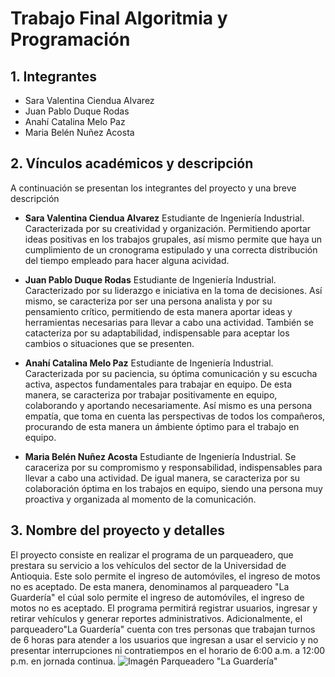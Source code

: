 # Trabajo Final Algoritmia y Programación

## 1. Integrantes
- Sara Valentina Ciendua Alvarez
- Juan Pablo Duque Rodas
- Anahí Catalina Melo Paz
- Maria Belén Nuñez Acosta

## 2. Vínculos académicos y descripción
A continuación se presentan los integrantes del proyecto y una breve descripción

- **Sara Valentina Ciendua Alvarez**
Estudiante de Ingeniería Industrial. Caracterizada por su creatividad y organización. Permitiendo aportar ideas positivas en los trabajos grupales, así mismo permite que haya un cumplimiento de un cronograma estipulado y una correcta distribución del tiempo empleado para hacer alguna acividad. 

- **Juan Pablo Duque Rodas**
Estudiante de Ingeniería Industrial. Caracterizado por su liderazgo e iniciativa en la toma de decisiones. Así mismo, se caracteriza por ser una persona analista y por su pensamiento crítico, permitiendo de esta manera aportar ideas y herramientas necesarias para llevar a cabo una actividad. También se catacteriza por su adaptabilidad, indispensable para aceptar los cambios o situaciones que se presenten.

- **Anahí Catalina Melo Paz**
Estudiante de Ingeniería Industrial. Caracterizada por su paciencia, su óptima comunicación y su escucha activa, aspectos fundamentales para trabajar en equipo. De esta manera, se caracteriza por trabajar positivamente en equipo, colaborando y aportando necesariamente. Así mismo es una persona empatía, que toma en cuenta las perspectivas de todos los compañeros, procurando de esta manera un ámbiente óptimo para el trabajo en equipo.

- **Maria Belén Nuñez Acosta**
Estudiante de Ingeniería Industrial. Se caraceriza por su compromismo y responsabilidad, indispensables para llevar a cabo una actividad. De igual manera, se caracteriza por su colaboración óptima en los trabajos en equipo, siendo una persona muy proactiva y organizada al momento de la comunicación.

## 3. Nombre del proyecto y detalles
El proyecto consiste en realizar el programa de un parqueadero, que prestara su servicio a los vehículos del sector de la Universidad de Antioquia. Este solo permite el
ingreso de automóviles, el ingreso de motos no es aceptado. De esta manera, denominamos al parqueadero "La Guardería" el cúal solo permite el ingreso de automóviles, el ingreso de motos no es aceptado. El programa permitirá registrar usuarios, ingresar y retirar vehículos y generar reportes administrativos. Adicionalmente, el parqueadero"La Guardería" cuenta con tres personas que trabajan turnos de 6 horas para atender a los usuarios que ingresan a usar el servicio y no presentar interrupciones ni contratiempos en el horario de 6:00 a.m. a 12:00 p.m. en jornada continua. 
![Imagén Parqueadero "La Guardería"]([https://sdmntpritalynorth.oaiusercontent.com/files/00000000-4250-6246-9bb7-a95242793809/raw?se=2025-04-22T20%3A19%3A01Z&sp=r&sv=2024-08-04&sr=b&scid=36c5e4cb-6ee4-5d32-bce0-9794126d3134&skoid=d958ec58-d47c-4d2f-a9f2-7f3e03fdcf72&sktid=a48cca56-e6da-484e-a814-9c849652bcb3&skt=2025-04-22T04%3A31%3A23Z&ske=2025-04-23T04%3A31%3A23Z&sks=b&skv=2024-08-04&sig=D9vHQQ83y%2BxQZdvEs%2BDVVwPi7wMVtWegvRlPms9rYBs%3D])


